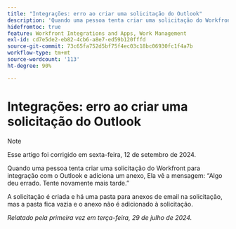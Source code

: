 ```yaml
---
title: "Integrações: erro ao criar uma solicitação do Outlook"
description: 'Quando uma pessoa tenta criar uma solicitação do Workfront para integração com o Outlook e adiciona um anexo, ela vê a mensagem: Algo deu errado. Tente novamente mais tarde.'
hidefromtoc: true
feature: Workfront Integrations and Apps, Work Management
exl-id: cd7e5de2-eb82-4cb6-a8e7-ed59b120fffd
source-git-commit: 73c65fa752d5bf75f4ec03c18bc06930fc1f4a7b
workflow-type: tm+mt
source-wordcount: '113'
ht-degree: 90%

---
```


# Integrações: erro ao criar uma solicitação do Outlook

>[!NOTE]
>
>Esse artigo foi corrigido em sexta-feira, 12 de setembro de 2024.

Quando uma pessoa tenta criar uma solicitação do Workfront para integração com o Outlook e adiciona um anexo, Ela vê a mensagem: “Algo deu errado. Tente novamente mais tarde.”

A solicitação é criada e há uma pasta para anexos de email na solicitação, mas a pasta fica vazia e o anexo não é adicionado à solicitação.

_Relatado pela primeira vez em terça-feira, 29 de julho de 2024._
